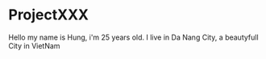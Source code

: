 # ProjectXXX

Hello my name is Hung, i'm 25 years old. I live in Da Nang City, a beautyfull City in VietNam
